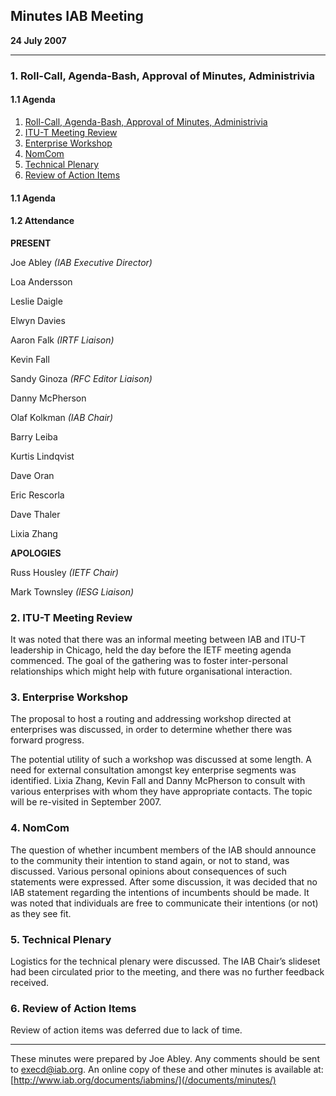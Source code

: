 
Minutes
IAB Meeting
-------------------


**24 July 2007**




---


### 1. Roll-Call, Agenda-Bash, Approval of Minutes, Administrivia


#### 1.1 Agenda


1. [Roll-Call, Agenda-Bash, Approval of Minutes, Administrivia](#1)
2. [ITU-T Meeting Review](#2)
3. [Enterprise Workshop](#3)
4. [NomCom](#4)
5. [Technical Plenary](#5)
6. [Review of Action Items](#6)


#### 1.1 Agenda


#### 1.2 Attendance


**PRESENT**  

Joe Abley *(IAB Executive Director)*  

Loa Andersson  

Leslie Daigle  

Elwyn Davies  

Aaron Falk *(IRTF Liaison)*  

Kevin Fall  

Sandy Ginoza *(RFC Editor Liaison)*  

Danny McPherson  

Olaf Kolkman *(IAB Chair)*  

Barry Leiba  

Kurtis Lindqvist  

Dave Oran  

Eric Rescorla  

Dave Thaler  

Lixia Zhang



**APOLOGIES**  

Russ Housley *(IETF Chair)*  

Mark Townsley *(IESG Liaison)*


### 2. ITU-T Meeting Review


It was noted that there was an informal meeting between IAB and ITU-T leadership in Chicago, held the day before the IETF meeting agenda commenced. The goal of the gathering was to foster inter-personal relationships which might help with future organisational interaction.


### 3. Enterprise Workshop


The proposal to host a routing and addressing workshop directed at enterprises was discussed, in order to determine whether there was forward progress.


The potential utility of such a workshop was discussed at some length. A need for external consultation amongst key enterprise segments was identified. Lixia Zhang, Kevin Fall and Danny McPherson to consult with various enterprises with whom they have appropriate contacts. The topic will be re-visited in September 2007.


### 4. NomCom


The question of whether incumbent members of the IAB should announce to the community their intention to stand again, or not to stand, was discussed. Various personal opinions about consequences of such statements were expressed. After some discussion, it was decided that no IAB statement regarding the intentions of incumbents should be made. It was noted that individuals are free to communicate their intentions (or not) as they see fit.


### 5. Technical Plenary


Logistics for the technical plenary were discussed. The IAB Chair’s slideset had been circulated prior to the meeting, and there was no further feedback received.


### 6. Review of Action Items


Review of action items was deferred due to lack of time.




---


These minutes were prepared by Joe Abley. Any comments should be sent to [execd@iab.org](mailto:execd@iab.org). An online copy of these and other minutes is available at: [http://www.iab.org/documents/iabmins/](/documents/minutes/)


